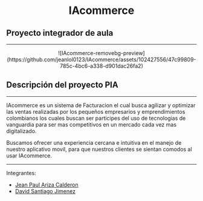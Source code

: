 <h1 align="center"> IAcommerce</h1>

## Proyecto integrador de aula
---
<p align="center">![IAcommerce-removebg-preview](https://github.com/jeanlol0123/IAcommerce/assets/102427556/47c99809-785c-4bc6-a338-d901dac26fa2)
</p>





## Descripción del proyecto PIA
---
IAcommerce es un sistema de Facturacion el cual busca agilizar y optimizar las ventas realizadas por los pequeños empresarios y emprendimientos colombianos los cuales buscan ser participes del uso de tecnologias de vanguardia para ser mas competitivos en un mercado cada vez mas digitalizado.

Buscamos ofrecer una experiencia cercana e intuitiva en el manejo de nuestro aplicativo movil, para que nuestros clientes se sientan comodos al usar IAcommerce.



---
<p>Integrantes:</p>
<ul>
  <li><a href="https://github.com/jeanlol0123">Jean Paul Ariza Calderon</a></li>
  <li><a href="https://github.com/D4V1D16">David Santiago Jimenez</a></li>
</ul>
